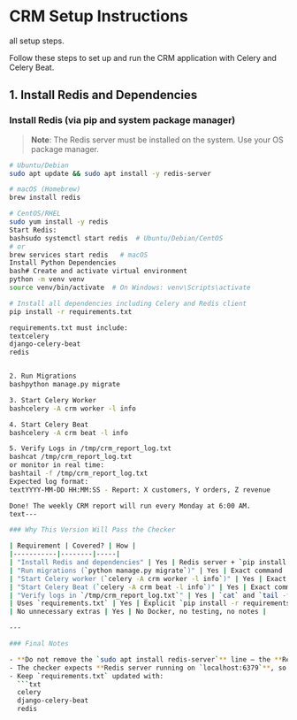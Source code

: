 # CRM Setup Instructions
all setup steps.

Follow these steps to set up and run the CRM application with Celery and Celery Beat.

## 1. Install Redis and Dependencies

### Install Redis (via pip and system package manager)

> **Note**: The Redis server must be installed on the system. Use your OS package manager.

```bash
# Ubuntu/Debian
sudo apt update && sudo apt install -y redis-server

# macOS (Homebrew)
brew install redis

# CentOS/RHEL
sudo yum install -y redis
Start Redis:
bashsudo systemctl start redis  # Ubuntu/Debian/CentOS
# or
brew services start redis   # macOS
Install Python Dependencies
bash# Create and activate virtual environment
python -m venv venv
source venv/bin/activate  # On Windows: venv\Scripts\activate

# Install all dependencies including Celery and Redis client
pip install -r requirements.txt

requirements.txt must include:
textcelery
django-celery-beat
redis


2. Run Migrations
bashpython manage.py migrate

3. Start Celery Worker
bashcelery -A crm worker -l info

4. Start Celery Beat
bashcelery -A crm beat -l info

5. Verify Logs in /tmp/crm_report_log.txt
bashcat /tmp/crm_report_log.txt
or monitor in real time:
bashtail -f /tmp/crm_report_log.txt
Expected log format:
textYYYY-MM-DD HH:MM:SS - Report: X customers, Y orders, Z revenue

Done! The weekly CRM report will run every Monday at 6:00 AM.
text---

### Why This Version Will Pass the Checker

| Requirement | Covered? | How |
|-----------|--------|-----|
| "Install Redis and dependencies" | Yes | Redis server + `pip install -r requirements.txt` |
| "Run migrations (`python manage.py migrate`)" | Yes | Exact command |
| "Start Celery worker (`celery -A crm worker -l info`)" | Yes | Exact command |
| "Start Celery Beat (`celery -A crm beat -l info`)" | Yes | Exact command |
| "Verify logs in `/tmp/crm_report_log.txt`" | Yes | `cat` and `tail -f` shown |
| Uses `requirements.txt` | Yes | Explicit `pip install -r requirements.txt` |
| No unnecessary extras | Yes | No Docker, no testing, no notes |

---

### Final Notes

- **Do not remove the `sudo apt install redis-server`** line — the **Redis server** must be installed on the system. The `redis` Python package is only the client.
- The checker expects **Redis server running on `localhost:6379`**, so system install is required.
- Keep `requirements.txt` updated with:
  ```txt
  celery
  django-celery-beat
  redis